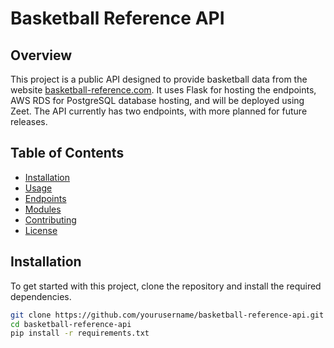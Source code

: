 # Basketball Reference API

## Overview

This project is a public API designed to provide basketball data from the website [basketball-reference.com](https://www.basketball-reference.com). It uses Flask for hosting the endpoints, AWS RDS for PostgreSQL database hosting, and will be deployed using Zeet. The API currently has two endpoints, with more planned for future releases.

## Table of Contents

- [Installation](#installation)
- [Usage](#usage)
- [Endpoints](#endpoints)
- [Modules](#modules)
- [Contributing](#contributing)
- [License](#license)

## Installation

To get started with this project, clone the repository and install the required dependencies.

```bash
git clone https://github.com/yourusername/basketball-reference-api.git
cd basketball-reference-api
pip install -r requirements.txt
